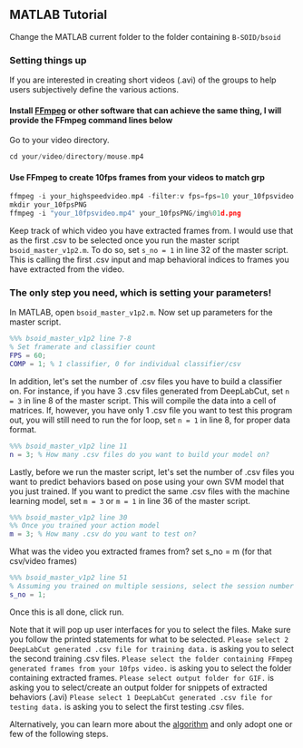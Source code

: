 ## MATLAB Tutorial

Change the MATLAB current folder to the folder containing `B-SOID/bsoid` 

### Setting things up
If you are interested in creating short videos (.avi) of the groups to help users subjectively define the various actions.
#### Install [FFmpeg](https://github.com/adaptlearning/adapt_authoring/wiki/Installing-FFmpeg) or other software that can achieve the same thing, I will provide the FFmpeg command lines below

Go to your video directory.
```C
cd your/video/directory/mouse.mp4
```

#### Use FFmpeg to create 10fps frames from your videos to match grp
```C
ffmpeg -i your_highspeedvideo.mp4 -filter:v fps=fps=10 your_10fpsvideo.mp4
mkdir your_10fpsPNG
ffmpeg -i "your_10fpsvideo.mp4" your_10fpsPNG/img%01d.png
```

Keep track of which video you have extracted frames from. I would use that as the first .csv to be selected once you run the master script `bsoid_master_v1p2.m`. To do so, set `s_no = 1` in line 32 of the master script. This is calling the first .csv input and map behavioral indices to frames you have extracted from the video.  

### The only step you need, which is setting your parameters!
In MATLAB, open `bsoid_master_v1p2.m`. 
Now set up parameters for the master script.

```matlab
%%% bsoid_master_v1p2 line 7-8
% Set framerate and classifier count
FPS = 60;
COMP = 1; % 1 classifier, 0 for individual classifier/csv
```

In addition, let's set the number of .csv files you have to build a classifier on. For instance, if you have 3 .csv files generated from DeepLabCut, set `n = 3` in line 8 of the master script. This will compile the data into a cell of matrices. If, however, you have only 1 .csv file you want to test this program out, you will still need to run the for loop, set `n = 1` in line 8, for proper data format.
```matlab
%%% bsoid_master_v1p2 line 11
n = 3; % How many .csv files do you want to build your model on?
```

Lastly, before we run the master script, let's set the number of .csv files you want to predict behaviors based on pose using your own SVM model that you just trained. If you want to predict the same .csv files with the machine learning model, set `m = 3` or `m = 1` in line 36 of the master script.
```matlab
%%% bsoid_master_v1p2 line 30
%% Once you trained your action model
m = 3; % How many .csv do you want to test on?
```

What was the video you extracted frames from? set s_no = m (for that csv/video frames)
```matlab
%%% bsoid_master_v1p2 line 51
% Assuming you trained on multiple sessions, select the session number corresponding to your video/frames
s_no = 1;
```


Once this is all done, click run.

Note that it will pop up user interfaces for you to select the files. Make sure you follow the printed statements for what to be selected.
`Please select 2 DeepLabCut generated .csv file for training data.` is asking you to select the second training .csv files.
`Please select the folder containing FFmpeg generated frames from your 10fps video.` is asking you to select the folder containing extracted frames.
`Please select output folder for GIF.` is asking you to select/create an output folder for snippets of extracted behaviors (.avi) 
`Please select 1 DeepLabCut generated .csv file for testing data.` is asking you to select the first testing .csv files.


Alternatively, you can learn more about the [algorithm](bsoid_master.md) and only adopt one or few of the following steps. 
